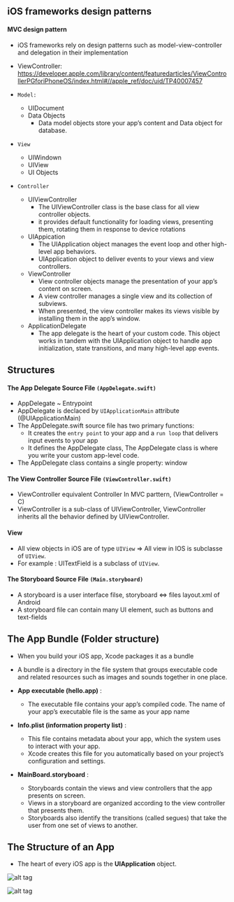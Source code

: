 
## iOS frameworks design patterns

#### MVC design pattern

  - iOS frameworks rely on design patterns such as model-view-controller and delegation in their implementation
  - ViewController: https://developer.apple.com/library/content/featuredarticles/ViewControllerPGforiPhoneOS/index.html#//apple_ref/doc/uid/TP40007457
  
  - `Model:`
      - UIDocument
      - Data Objects
          - Data model objects store your app’s content and Data object for database.
  - `View`
      - UIWindown
      - UIView
      - UI Objects
  - `Controller`
      - UIViewController
          - The UIViewController class is the base class for all view controller objects.
          - it provides default functionality for loading views, presenting them, rotating them in response to device rotations
      - UIAppication
          - The UIApplication object manages the event loop and other high-level app behaviors.
          - UIApplication object to deliver events to your views and view controllers.
      - ViewController
          - View controller objects manage the presentation of your app’s content on screen.
          -  A view controller manages a single view and its collection of subviews.
          -  When presented, the view controller makes its views visible by installing them in the app’s window.
      - ApplicationDelegate 
          - The app delegate is the heart of your custom code. This object works in tandem with the UIApplication object to handle app initialization, state transitions, and many high-level app events.
  
## Structures
#### The App Delegate Source File `(AppDelegate.swift)`
  - AppDelegate ~ Entrypoint
  - AppDelegate is declaced by `UIApplicationMain` attribute (@UIApplicationMain)
  - The AppDelegate.swift source file has two primary functions:
    - It creates the `entry point` to your app and a `run loop` that delivers input events to your app
    - It defines the AppDelegate class, The AppDelegate class is where you write your custom app-level code.
  - The AppDelegate class contains a single property: window
  
#### The View Controller Source File `(ViewController.swift)`
  - ViewController equivalent Controller In MVC parttern, (ViewController = C)
  - ViewController is a sub-class of UIViewController, ViewController inherits all the behavior defined by UIViewController.
  
#### View
  - All view objects in iOS are of type `UIView` => All view in IOS is subclasse of `UIView`.
  - For example : UITextField is a subclass of `UIView`.

#### The Storyboard Source File `(Main.storyboard)`
  -  A storyboard is a user interface filse, storyboard <=> files layout.xml of Android
  -  A storyboard file can contain many UI element, such as buttons and text-fields

## The App Bundle (Folder structure)
  - When you build your iOS app, Xcode packages it as a bundle
  - A bundle is a directory in the file system that groups executable code and related resources such as images and sounds together in one place.
  - **App executable (hello.app)** :
    - The executable file contains your app’s compiled code. The name of your app’s executable file is the same as your app name

  - **Info.plist (information property list)** : 
    - This file contains metadata about your app, which the system uses to interact with your app. 
    - Xcode creates this file for you automatically based on your project’s configuration and settings.
  
  - **MainBoard.storyboard** :
    - Storyboards contain the views and view controllers that the app presents on screen. 
    - Views in a storyboard are organized according to the view controller that presents them. 
    - Storyboards also identify the transitions (called segues) that take the user from one set of views to another.
  
## The Structure of an App
  - The heart of every iOS app is the **UIApplication** object.
  
![alt tag](https://raw.githubusercontent.com/leminhtuan2015/Today-I-learned/master/swift/images/mvc-ios.png)

![alt tag](https://raw.githubusercontent.com/leminhtuan2015/Today-I-learned/master/swift/images/details-mvc.png)
